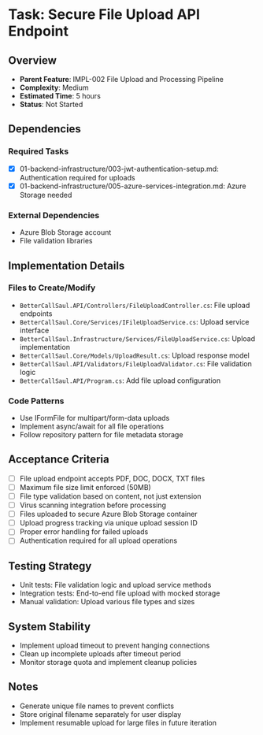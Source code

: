# Task: Secure File Upload API Endpoint

## Overview
- **Parent Feature**: IMPL-002 File Upload and Processing Pipeline
- **Complexity**: Medium
- **Estimated Time**: 5 hours
- **Status**: Not Started

## Dependencies
### Required Tasks
- [x] 01-backend-infrastructure/003-jwt-authentication-setup.md: Authentication required for uploads
- [x] 01-backend-infrastructure/005-azure-services-integration.md: Azure Storage needed

### External Dependencies
- Azure Blob Storage account
- File validation libraries

## Implementation Details
### Files to Create/Modify
- `BetterCallSaul.API/Controllers/FileUploadController.cs`: File upload endpoints
- `BetterCallSaul.Core/Services/IFileUploadService.cs`: Upload service interface
- `BetterCallSaul.Infrastructure/Services/FileUploadService.cs`: Upload implementation
- `BetterCallSaul.Core/Models/UploadResult.cs`: Upload response model
- `BetterCallSaul.API/Validators/FileUploadValidator.cs`: File validation logic
- `BetterCallSaul.API/Program.cs`: Add file upload configuration

### Code Patterns
- Use IFormFile for multipart/form-data uploads
- Implement async/await for all file operations
- Follow repository pattern for file metadata storage

## Acceptance Criteria
- [ ] File upload endpoint accepts PDF, DOC, DOCX, TXT files
- [ ] Maximum file size limit enforced (50MB)
- [ ] File type validation based on content, not just extension
- [ ] Virus scanning integration before processing
- [ ] Files uploaded to secure Azure Blob Storage container
- [ ] Upload progress tracking via unique upload session ID
- [ ] Proper error handling for failed uploads
- [ ] Authentication required for all upload operations

## Testing Strategy
- Unit tests: File validation logic and upload service methods
- Integration tests: End-to-end file upload with mocked storage
- Manual validation: Upload various file types and sizes

## System Stability
- Implement upload timeout to prevent hanging connections
- Clean up incomplete uploads after timeout period
- Monitor storage quota and implement cleanup policies

## Notes
- Generate unique file names to prevent conflicts
- Store original filename separately for user display
- Implement resumable upload for large files in future iteration